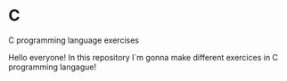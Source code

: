 # C
C programming language exercises

Hello everyone!
In this repository I`m gonna make different exercices in C programming langague!
